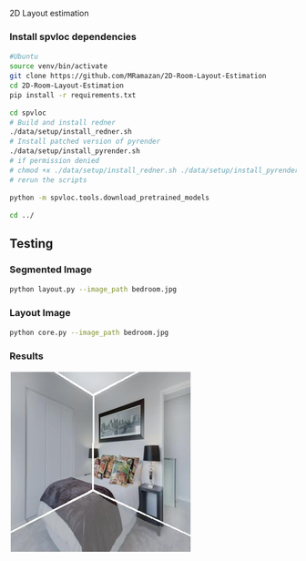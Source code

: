 2D Layout estimation <br>
### Install spvloc dependencies 
```bash
#Ubuntu
source venv/bin/activate
git clone https://github.com/MRamazan/2D-Room-Layout-Estimation
cd 2D-Room-Layout-Estimation
pip install -r requirements.txt
```

```bash
cd spvloc
# Build and install redner
./data/setup/install_redner.sh
# Install patched version of pyrender
./data/setup/install_pyrender.sh
# if permission denied
# chmod +x ./data/setup/install_redner.sh ./data/setup/install_pyrender.sh
# rerun the scripts
```

```bash
python -m spvloc.tools.download_pretrained_models
```

```bash
cd ../
```

## Testing

### Segmented Image
```bash
python layout.py --image_path bedroom.jpg

```

### Layout Image
```bash
python core.py --image_path bedroom.jpg

```

### Results
![My Logo](results/res1.jpg)



